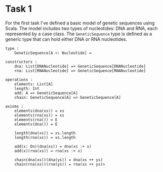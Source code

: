 # Task 1

For the first task I've defined a basic model of genetic sequences using Scala. 
The model includes two types of nucleotides: DNA and RNA, each represented by a case class. The `GeneticSequence` type is 
defined as a generic type that can hold either DNA or RNA nucleotides.

```text
type :
    GeneticSequence[A <: Nucleotide] =
    
constructors :
    dna: List[DNANucleotide] => GeneticSequence[DNANucleotide]
    rna: List[RNANucleotide] => GeneticSequence[RNANucleotide]

operations :
    elements: List[A]
    length: Int
    add: A => GeneticSequence[A]
    chain: GeneticSequence[A] => GeneticSequence[A]

axioms :
    elements(dna(xs)) = xs
    elements(rna(xs)) = xs
    elements(rna()) = E
    elements(dna()) = E
    
    length(dna(xs)) = xs.length
    length(rna(xs)) = xs.length
    
    add(x: Dn)(dna(xs)) = dna(xs :+ x)
    add(x)(rna(xs)) = rna(xs :+ x)
   
    chain(dna(xs))(dna(ys)) = dna(xs ++ ys)
    chain(rna(xs))(rna(ys)) = rna(xs ++ ys)>
```